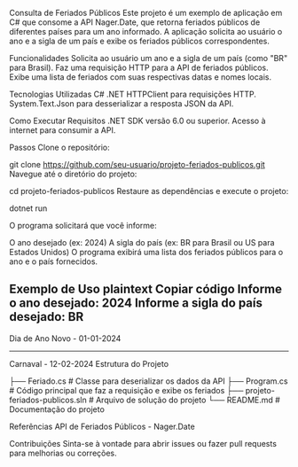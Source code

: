 Consulta de Feriados Públicos
Este projeto é um exemplo de aplicação em C# que consome a API Nager.Date, que retorna feriados públicos de diferentes países para um ano informado. A aplicação solicita ao usuário o ano e a sigla de um país e exibe os feriados públicos correspondentes.

Funcionalidades
Solicita ao usuário um ano e a sigla de um país (como "BR" para Brasil).
Faz uma requisição HTTP para a API de feriados públicos.
Exibe uma lista de feriados com suas respectivas datas e nomes locais.

Tecnologias Utilizadas
C#
.NET
HTTPClient para requisições HTTP.
System.Text.Json para desserializar a resposta JSON da API.

Como Executar
Requisitos
.NET SDK versão 6.0 ou superior.
Acesso à internet para consumir a API.

Passos
Clone o repositório:

git clone https://github.com/seu-usuario/projeto-feriados-publicos.git
Navegue até o diretório do projeto:

cd projeto-feriados-publicos
Restaure as dependências e execute o projeto:

dotnet run

O programa solicitará que você informe:

O ano desejado (ex: 2024)
A sigla do país (ex: BR para Brasil ou US para Estados Unidos)
O programa exibirá uma lista dos feriados públicos para o ano e o país fornecidos.

Exemplo de Uso
plaintext
Copiar código
Informe o ano desejado:
2024
Informe a sigla do país desejado:
BR
-------------------------------------------------------------------------------
Dia de Ano Novo - 01-01-2024

-------------------------------------------------------------------------------
Carnaval - 12-02-2024
Estrutura do Projeto


├── Feriado.cs                    # Classe para deserializar os dados da API
├── Program.cs                    # Código principal que faz a requisição e exibe os feriados
├── projeto-feriados-publicos.sln # Arquivo de solução do projeto
└── README.md                     # Documentação do projeto

Referências
API de Feriados Públicos - Nager.Date

Contribuições
Sinta-se à vontade para abrir issues ou fazer pull requests para melhorias ou correções.

